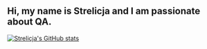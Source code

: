 ## Hi, my name is Strelicja and I am passionate about QA.

[![Strelicja's GitHub stats](https://github-readme-stats.vercel.app/api?username=Strelicjaaa)](https://github.com/anuraghazra/github-readme-stats)

